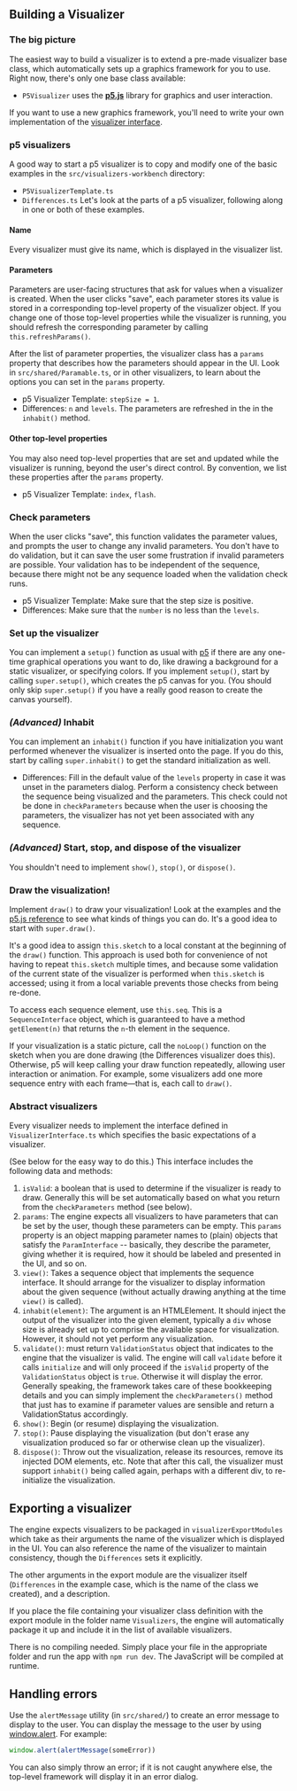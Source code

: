 ## Building a Visualizer

### The big picture

The easiest way to build a visualizer is to extend a pre-made visualizer base
class, which automatically sets up a graphics framework for you to use. Right
now, there's only one base class available:

-   `P5Visualizer` uses the [**p5.js**](https://p5js.org/) library for
    graphics and user interaction.

If you want to use a new graphics framework, you'll need to write your own
implementation of the [visualizer interface](#abstract-visualizers).

### p5 visualizers

A good way to start a p5 visualizer is to copy and modify one of the basic
examples in the `src/visualizers-workbench` directory:

-   `P5VisualizerTemplate.ts`
-   `Differences.ts` Let's look at the parts of a p5 visualizer, following
    along in one or both of these examples.

#### Name

Every visualizer must give its name, which is displayed in the visualizer
list.

#### Parameters

Parameters are user-facing structures that ask for values when a visualizer is
created. When the user clicks "save", each parameter stores its value is
stored in a corresponding top-level property of the visualizer object. If you
change one of those top-level properties while the visualizer is running, you
should refresh the corresponding parameter by calling `this.refreshParams()`.

After the list of parameter properties, the visualizer class has a `params`
property that describes how the parameters should appear in the UI. Look in
`src/shared/Paramable.ts`, or in other visualizers, to learn about the options
you can set in the `params` property.

-   p5 Visualizer Template: `stepSize = 1`.
-   Differences: `n` and `levels`. The parameters are refreshed in the in the
    `inhabit()` method.

#### Other top-level properties

You may also need top-level properties that are set and updated while the
visualizer is running, beyond the user's direct control. By convention, we
list these properties after the `params` property.

-   p5 Visualizer Template: `index`, `flash`.

### Check parameters

When the user clicks "save", this function validates the parameter values, and
prompts the user to change any invalid parameters. You don't have to do
validation, but it can save the user some frustration if invalid parameters
are possible. Your validation has to be independent of the sequence, because
there might not be any sequence loaded when the validation check runs.

-   p5 Visualizer Template: Make sure that the step size is positive.
-   Differences: Make sure that the `number` is no less than the `levels`.

### Set up the visualizer

You can implement a `setup()` function as usual with
[p5](https://p5js.org/learn/) if there are any one-time graphical operations
you want to do, like drawing a background for a static visualizer, or
specifying colors. If you implement `setup()`, start by calling
`super.setup()`, which creates the p5 canvas for you. (You should only skip
`super.setup()` if you have a really good reason to create the canvas
yourself).

### _(Advanced)_ Inhabit

You can implement an `inhabit()` function if you have initialization you want
performed whenever the visualizer is inserted onto the page. If you do this,
start by calling `super.inhabit()` to get the standard initialization as well.

-   Differences: Fill in the default value of the `levels` property in case it
    was unset in the parameters dialog. Perform a consistency check between
    the sequence being visualized and the parameters. This check could not be
    done in `checkParameters` because when the user is choosing the
    parameters, the visualizer has not yet been associated with any sequence.

### _(Advanced)_ Start, stop, and dispose of the visualizer

You shouldn't need to implement `show()`, `stop()`, or `dispose()`.

### Draw the visualization!

Implement `draw()` to draw your visualization! Look at the examples and the
[p5.js reference](https://p5js.org/reference/) to see what kinds of things you
can do. It's a good idea to start with `super.draw()`.

It's a good idea to assign `this.sketch` to a local constant at the beginning
of the `draw()` function. This approach is used both for convenience of not
having to repeat `this.sketch` multiple times, and because some validation of
the current state of the visualizer is performed when `this.sketch` is
accessed; using it from a local variable prevents those checks from being
re-done.

To access each sequence element, use `this.seq`. This is a `SequenceInterface`
object, which is guaranteed to have a method `getElement(n)` that returns the
`n`-th element in the sequence.

If your visualization is a static picture, call the `noLoop()` function on the
sketch when you are done drawing (the Differences visualizer does this).
Otherwise, p5 will keep calling your draw function repeatedly, allowing user
interaction or animation. For example, some visualizers add one more sequence
entry with each frame—that is, each call to `draw()`.

### Abstract visualizers

Every visualizer needs to implement the interface defined in
`VisualizerInterface.ts` which specifies the basic expectations of a
visualizer.

(See below for the easy way to do this.) This interface includes the following
data and methods:

<!-- There is significant redundancy between the following and the contents
     of Paramable and VisualizerInterface. Ideally, it would be sorted into
     those two sources, and extracted from the relevant source files, to
     better obey the principle of documentation alongside relevant code.
-->

1. `isValid`: a boolean that is used to determine if the visualizer is ready
   to draw. Generally this will be set automatically based on what you return
   from the `checkParameters` method (see below).
2. `params`: The engine expects all visualizers to have parameters that can be
   set by the user, though these parameters can be empty. This `params`
   property is an object mapping parameter names to (plain) objects that
   satisfy the `ParamInterface` -- basically, they describe the parameter,
   giving whether it is required, how it should be labeled and presented in
   the UI, and so on.
3. `view()`: Takes a sequence object that implements the sequence interface.
   It should arrange for the visualizer to display information about the given
   sequence (without actually drawing anything at the time `view()` is
   called).
4. `inhabit(element)`: The argument is an HTMLElement. It should inject the
   output of the visualizer into the given element, typically a `div` whose
   size is already set up to comprise the available space for visualization.
   However, it should not yet perform any visualization.
5. `validate()`: must return `ValidationStatus` object that indicates to the
   engine that the visualizer is valid. The engine will call `validate` before
   it calls `initialize` and will only proceed if the `isValid` property of
   the `ValidationStatus` object is `true`. Otherwise it will display the
   error. Generally speaking, the framework takes care of these bookkeeping
   details and you can simply implement the `checkParameters()` method that
   just has to examine if parameter values are sensible and return a
   ValidationStatus accordingly.
6. `show()`: Begin (or resume) displaying the visualization.
7. `stop()`: Pause displaying the visualization (but don't erase any
   visualization produced so far or otherwise clean up the visualizer).
8. `dispose()`: Throw out the visualization, release its resources, remove its
   injected DOM elements, etc. Note that after this call, the visualizer must
   support `inhabit()` being called again, perhaps with a different div, to
   re-initialize the visualization.

## Exporting a visualizer

The engine expects visualizers to be packaged in `visualizerExportModules`
which take as their arguments the name of the visualizer which is displayed in
the UI. You can also reference the name of the visualizer to maintain
consistency, though the `Differences` sets it explicitly.

The other arguments in the export module are the visualizer itself
(`Differences` in the example case, which is the name of the class we
created), and a description.

If you place the file containing your visualizer class definition with the
export module in the folder name `Visualizers`, the engine will automatically
package it up and include it in the list of available visualizers.

There is no compiling needed. Simply place your file in the appropriate folder
and run the app with `npm run dev`. The JavaScript will be compiled at
runtime.

## Handling errors

Use the `alertMessage` utility (in `src/shared/`) to create an error message
to display to the user. You can display the message to the user by using
[window.alert](https://developer.mozilla.org/en-US/docs/Web/API/Window/alert).
For example:

```typescript
window.alert(alertMessage(someError))
```

You can also simply throw an error; if it is not caught anywhere else, the
top-level framework will display it in an error dialog.
